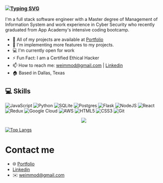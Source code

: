 
### [![Typing SVG](https://readme-typing-svg.demolab.com?font=Fira+Code&weight=600&pause=1000&color=F78500&width=435&lines=Hey+I+am+Wendy)](https://git.io/typing-svg)

I'm a full stack software engineer with a Master degree of Management of Information System and work experience in Cyber Security who recently graduated from App Academy's intensive coding bootcamp.

- :hammer: All of my projects are available at [Portfolio](https://wendyckuo.com/)
- :seedling: I'm implementing more features to my projects.
- :computer: I'm currently open for work
- :zap: Fun Fact: I am a Certified Ethical Hacker
- :mailbox:  How to reach me: [weimmod@gmail.com](mailto:weimmod@gmail.com) | [Linkedin](https://www.linkedin.com/in/wendy-kuo/)
- :house:  Based in Dallas, Texas

  
## :computer: Skills
![JavaScript](https://img.shields.io/badge/javascript-%23323330.svg?style=for-the-badge&logo=javascript&logoColor=%23F7DF1E)
![Python](https://img.shields.io/badge/python-3670A0?style=for-the-badge&logo=python&logoColor=ffdd54)
![SQLite](https://img.shields.io/badge/sqlite-%2307405e.svg?style=for-the-badge&logo=sqlite&logoColor=white)
![Postgres](https://img.shields.io/badge/postgres-%23316192.svg?style=for-the-badge&logo=postgresql&logoColor=white)
![Flask](https://img.shields.io/badge/flask-%23000.svg?style=for-the-badge&logo=flask&logoColor=white)
![NodeJS](https://img.shields.io/badge/node.js-6DA55F?style=for-the-badge&logo=node.js&logoColor=white)
![React](https://img.shields.io/badge/react-%2320232a.svg?style=for-the-badge&logo=react&logoColor=%2361DAFB)
![Redux](https://img.shields.io/badge/redux-%23593d88.svg?style=for-the-badge&logo=redux&logoColor=white)
![Google Cloud](https://img.shields.io/badge/GoogleCloud-%234285F4.svg?style=for-the-badge&logo=google-cloud&logoColor=white)
![AWS](https://img.shields.io/badge/AWS-%23FF9900.svg?style=for-the-badge&logo=amazon-aws&logoColor=white)
![HTML5](https://img.shields.io/badge/html5-%23E34F26.svg?style=for-the-badge&logo=html5&logoColor=white)
![CSS3](https://img.shields.io/badge/css3-%231572B6.svg?style=for-the-badge&logo=css3&logoColor=white)
![Git](https://img.shields.io/badge/git-%23F05033.svg?style=for-the-badge&logo=git&logoColor=white)
<p align="center">
  <a href="https://skillicons.dev">
    <img src="https://skillicons.dev/icons?i=git,docker,aws" />
  </a>
</p>

[![Top Langs](https://github-readme-stats.vercel.app/api/top-langs/?username=YYYWeee&layout=pie)](https://github.com/YYYWeee/github-readme-stats)





# Contact me

- :globe_with_meridians: [Portfolio](http://wendyckuo.com/)
- [Linkedin](https://www.linkedin.com/in/wendy-kuo/)
- :envelope: weimmod@gmail.com



